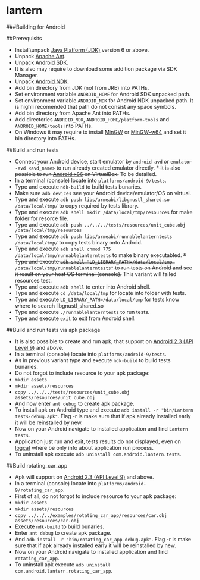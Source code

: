 lantern
=======

###Building for Android

##Prerequisits
* Install\unpack [Java Platform (JDK)](http://www.oracle.com/technetwork/java/javase/downloads/index.html) version 6 or above.
* Unpack [Apache Ant](http://ant.apache.org/bindownload.cgi).
* Unpack [Android SDK](http://developer.android.com/sdk/index.html).
* It is also may require to download some addition package via SDK Manager.
* Unpack [Android NDK](http://developer.android.com/tools/sdk/ndk/index.html).
* Add bin directory from JDK (not from JRE) into PATHs.
* Set environment variable ```ANDROID_HOME``` for Android SDK unpacked path.
* Set environment variable ```ANDROID_NDK``` for Android NDK unpacked path. It is highli recomended that path do not consist any space symbols.
* Add bin directory from Apache Ant into PATHs.
* Add directories ```ANDROID_NDK```, ```ANDROID_HOME/platform-tools``` and ```ANDROID_HOME/tools``` into PATHs.
* On Windows it may require to install [MinGW](http://sourceforge.net/projects/mingw) or [MinGW-w64](http://sourceforge.net/projects/mingw-w64) and set it bin directory into PATHs.

##Build and run tests
* Connect your Android device, start emulator by ```android avd``` or ```emulator -avd <avd_name>``` to run already created emulator directly.
~~* It is also possible to run [Android x86](http://www.android-x86.org/download) on VirtualBox.~~ To be detailed.
* In a terminal (console) locate into ```platforms/android-9/tests```.
* Type and execute ```ndk-build``` to build tests bunaries.
* Make sure ```adb devices``` see your Android device/emulator/OS on virtual.
* Type and execute ```adb push libs/armeabi/libgnustl_shared.so /data/local/tmp/``` to copy required by tests library.
* Type and execute ```adb shell mkdir /data/local/tmp/resources``` for make folder for resorce file.
* Type and execute ```adb push ../../../tests/resources/unit_cube.obj /data/local/tmp/resources```
* Type and execute ```adb push libs/armeabi/runnablelanterntests /data/local/tmp/``` to copy tests binary onto Android.
* Type and execute ```adb shell chmod 775 /data/local/tmp/runnablelanterntests``` to make binary executabled.
~~* Type and execute ```adb shell "LD_LIBRARY_PATH=/data/local/tmp /data/local/tmp/runnablelanterntests"``` to run tests on Android and see it result on your host OS terminal (console).~~ This variant will failed resources test.
* Type and execute ```adb shell``` to enter into Android shell.
* Type and execute ```cd /data/local/tmp``` for locate into folder with tests.
* Type and execute ```LD_LIBRARY_PATH=/data/local/tmp``` for tests know where to search libgnustl_shared.so
* Type and execute ```./runnablelanterntests``` to run tests.
* Type and execute ```exit``` to exit from Android shell.

##Build and run tests via apk package
* It is also possible to create and run apk, that support on [Android 2.3 (API Level 9)](https://developer.android.com/guide/topics/manifest/uses-sdk-element.html#ApiLevels) and above.
* In a terminal (console) locate into ```platforms/android-9/tests```.
* As in previous variant type and execute ```ndk-build``` to build tests bunaries.
* Do not forgot to include resource to your apk package:
* ```mkdir assets```
* ```mkdir assets/resources```
* ```copy ../../../tests/resources/unit_cube.obj assets/resources/unit_cube.obj```
* And now enter ```ant debug``` to create apk package.
* To install apk on Android type and execute ```adb install -r "bin/Lantern tests-debug.apk"```. Flag -r is make sure that if apk already installed early it will be reinstalled by new.
* Now on your Android navigate to installed application and find ```Lantern tests```.
* Application just run and exit, tests results do not displayed, even on [logcat](http://developer.android.com/tools/help/logcat.html) where be only info about application run process.
* To uninstall apk execute ```adb uninstall com.android.lantern.tests```.

##Build rotating_car_app
* Apk will support on [Android 2.3 (API Level 9)](https://developer.android.com/guide/topics/manifest/uses-sdk-element.html#ApiLevels) and above.
* In a terminal (console) locate into ```platforms/android-9/rotating_car_app```.
* First of all, do not forgot to include resource to your apk package:
* ```mkdir assets```
* ```mkdir assets/resources```
* ```copy ../../../examples/rotating_car_app/resources/car.obj assets/resources/car.obj```
* Execute ```ndk-build``` to build bunaries.
* Enter ```ant debug``` to create apk package.
* And ```adb install -r "bin/rotating_car_app-debug.apk"```. Flag -r is make sure that if apk already installed early it will be reinstalled by new.
* Now on your Android navigate to installed application and find ```rotating_car_app```.
* To uninstall apk execute ```adb uninstall com.android.lantern.rotating_car_app```.